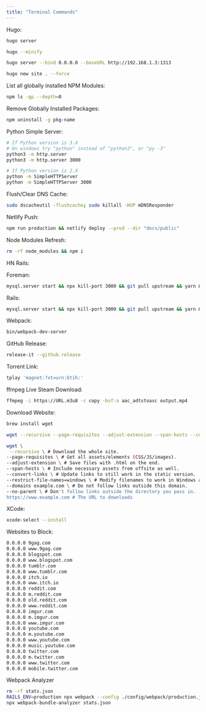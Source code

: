 ```yaml
---
title: "Terminal Commands"
---
```


Hugo:

```sh
hugo server

hugo --minify

hugo server --bind 0.0.0.0 --baseURL http://192.168.1.3:1313

hugo new site . --force
```

List all globally installed NPM Modules:

```sh
npm ls -gp --depth=0
```

Remove Globally Installed Packages:

```sh
npm uninstall -g pkg-name
```

Python Simple Server:

```sh
# If Python version is 3.X
# On windows try "python" instead of "python3", or "py -3"
python3 -m http.server
python3 -m http.server 3000

# If Python version is 2.X
python -m SimpleHTTPServer
python -m SimpleHTTPServer 3000
```

Flush/Clear DNS Cache:

```sh
sudo dscacheutil -flushcache; sudo killall -HUP mDNSResponder
```

Netlify Push:

```sh
npm run production && netlify deploy --prod --dir "docs/public"
```

Node Modules Refresh:

```sh
rm -rf node_modules && npm i
```

HN Rails:

Foreman:

```sh
mysql.server start && npx kill-port 3000 && git pull upstream && yarn && bundle install && rails db:migrate && gem install foreman && foreman start -p 3000
```

Rails:

```sh
mysql.server start && npx kill-port 3000 && git pull upstream && yarn && bundle install && rails db:migrate && rails server
```

Webpack:

```sh
bin/webpack-dev-server
```

GitHub Release:

```sh
release-it --github.release
```

Torrent Link:

```sh
tplay 'magnet:?xt=urn:btih:'
```

ffmpeg Live Steam Download:

```sh
ffmpeg -i https://URL.m3u8 -c copy -bsf:a aac_adtstoasc output.mp4
```

Download Website:

```sh
brew install wget
```

```sh
wget --recursive --page-requisites --adjust-extension --span-hosts --convert-links --restrict-file-names=windows --no-parent https://www.example.com

wget \
 --recursive \ # Download the whole site.
--page-requisites \ # Get all assets/elements (CSS/JS/images).
--adjust-extension \ # Save files with .html on the end.
--span-hosts \ # Include necessary assets from offsite as well.
--convert-links \ # Update links to still work in the static version.
--restrict-file-names=windows \ # Modify filenames to work in Windows as well.
--domains example.com \ # Do not follow links outside this domain.
--no-parent \ # Don't follow links outside the directory you pass in.
https://www.example.com # The URL to downloads
```

XCode:

```sh
xcode-select --install
```

Websites to Block:

```sh
0.0.0.0 9gag.com
0.0.0.0 www.9gag.com
0.0.0.0 blogspot.com
0.0.0.0 www.blogspot.com
0.0.0.0 tumblr.com
0.0.0.0 www.tumblr.com
0.0.0.0 itch.io
0.0.0.0 www.itch.io
0.0.0.0 reddit.com
0.0.0.0 m.reddit.com
0.0.0.0 old.reddit.com
0.0.0.0 www.reddit.com
0.0.0.0 imgur.com
0.0.0.0 m.imgur.com
0.0.0.0 www.imgur.com
0.0.0.0 youtube.com
0.0.0.0 m.youtube.com
0.0.0.0 www.youtube.com
0.0.0.0 music.youtube.com
0.0.0.0 twitter.com
0.0.0.0 m.twitter.com
0.0.0.0 www.twitter.com
0.0.0.0 mobile.twitter.com
```

Webpack Analyzer

```sh
rm -rf stats.json
RAILS_ENV=production npx webpack --config ./config/webpack/production.js --json > stats.json
npx webpack-bundle-analyzer stats.json
```
